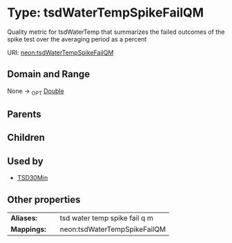 
# Type: tsdWaterTempSpikeFailQM


Quality metric for tsdWaterTemp that summarizes the failed outcomes of the spike test over the averaging period as a percent

URI: [neon:tsdWaterTempSpikeFailQM](https://data.neonscience.org/tsdWaterTempSpikeFailQM)


## Domain and Range

None ->  <sub>OPT</sub> [Double](types/Double.md)

## Parents


## Children


## Used by

 * [TSD30Min](TSD30Min.md)

## Other properties

|  |  |  |
| --- | --- | --- |
| **Aliases:** | | tsd water temp spike fail q m |
| **Mappings:** | | neon:tsdWaterTempSpikeFailQM |

